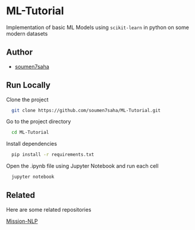 
# ML-Tutorial

Implementation of basic ML Models using `scikit-learn` in python on some modern datasets




## Author

- [soumen7saha](https://www.github.com/soumen7saha)


## Run Locally

Clone the project

```bash
  git clone https://github.com/soumen7saha/ML-Tutorial.git
```

Go to the project directory

```bash
  cd ML-Tutorial
```

Install dependencies

```bash
  pip install -r requirements.txt
```

Open the .ipynb file using Jupyter Notebook and run each cell

```bash
  jupyter notebook
```

## Related

Here are some related repositories

[Mission-NLP](https://github.com/soumen7saha/Mission-NLP.git)
